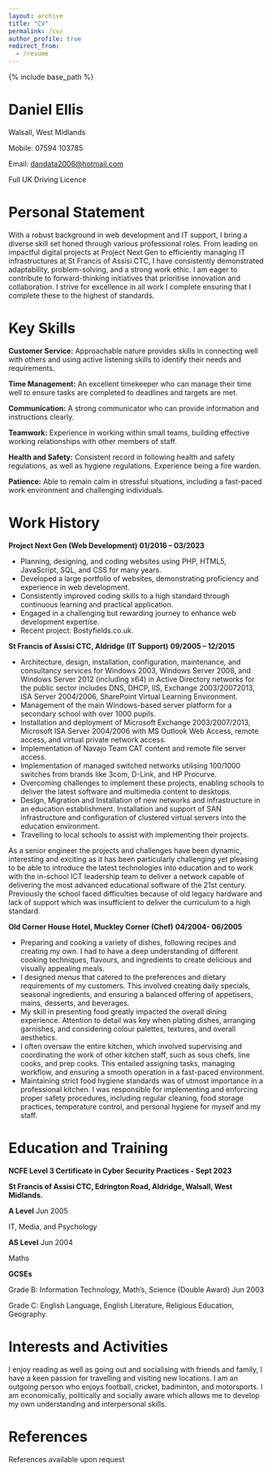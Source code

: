 ```yaml
---
layout: archive
title: "CV"
permalink: /cv/
author_profile: true
redirect_from:
  - /resume
---
```


{% include base_path %}

**Daniel Ellis**
======
Walsall, West Midlands

Mobile: 07594 103785

Email: [dandata2006@hotmail.com](mailto:dandata2006@hotmail.com)

Full UK Driving Licence

Personal Statement
======

With a robust background in web development and IT support, I bring a diverse skill set honed through various professional roles. From leading on impactful digital projects at Project Next Gen to efficiently managing IT infrastructures at St Francis of Assisi CTC, I have consistently demonstrated adaptability, problem-solving, and a strong work ethic. I am eager to contribute to forward-thinking initiatives that prioritise innovation and collaboration. I strive for excellence in all work I complete ensuring that I complete these to the highest of standards.

Key Skills
======

**Customer Service:** Approachable nature provides skills in connecting well with others and using active listening skills to identify their needs and requirements.

**Time Management:** An excellent timekeeper who can manage their time well to ensure tasks are completed to deadlines and targets are met.

**Communication:** A strong communicator who can provide information and instructions clearly.

**Teamwork:** Experience in working within small teams, building effective working relationships with other members of staff.

**Health and Safety:** Consistent record in following health and safety regulations, as well as hygiene regulations. Experience being a fire warden.

**Patience:** Able to remain calm in stressful situations, including a fast-paced work environment and challenging individuals.  

Work History
======

**Project Next Gen (Web Development)** **01/2016 – 03/2023**

*   Planning, designing, and coding websites using PHP, HTML5, JavaScript, SQL, and CSS for many years.
*   Developed a large portfolio of websites, demonstrating proficiency and experience in web development.
*   Consistently improved coding skills to a high standard through continuous learning and practical application.
*   Engaged in a challenging but rewarding journey to enhance web development expertise.
*   Recent project: Bostyfields.co.uk.

**St Francis of Assisi CTC, Aldridge (IT Support)** **09/2005 – 12/2015**

*   Architecture, design, installation, configuration, maintenance, and consultancy services for Windows 2003, Windows Server 2008, and Windows Server 2012 (including x64) in Active Directory networks for the public sector includes DNS, DHCP, IIS, Exchange 2003/20072013, ISA Server 2004/2006, SharePoint Virtual Learning Environment.
*   Management of the main Windows-based server platform for a secondary school with over 1000 pupils.
*   Installation and deployment of Microsoft Exchange 2003/2007/2013, Microsoft ISA Server 2004/2006 with MS Outlook Web Access, remote access, and virtual private network access.
*   Implementation of Navajo Team CAT content and remote file server access.
*   Implementation of managed switched networks utilising 100/1000 switches from brands like 3com, D-Link, and HP Procurve.
*   Overcoming challenges to implement these projects, enabling schools to deliver the latest software and multimedia content to desktops.
*   Design, Migration and Installation of new networks and infrastructure in an education establishment. Installation and support of SAN infrastructure and configuration of clustered virtual servers into the education environment.
*   Travelling to local schools to assist with implementing their projects.

As a senior engineer the projects and challenges have been dynamic, interesting and exciting as it has been particularly challenging yet pleasing to be able to introduce the latest technologies into education and to work with the in-school ICT leadership team to deliver a network capable of delivering the most advanced educational software of the 21st century. Previously the school faced difficulties because of old legacy hardware and lack of support which was insufficient to deliver the curriculum to a high standard.

**Old Corner House Hotel, Muckley Corner (Chef)** **04/2004- 06/2005**

*   Preparing and cooking a variety of dishes, following recipes and creating my own. I had to have a deep understanding of different cooking techniques, flavours, and ingredients to create delicious and visually appealing meals.
*   I designed menus that catered to the preferences and dietary requirements of my customers. This involved creating daily specials, seasonal ingredients, and ensuring a balanced offering of appetisers, mains, desserts, and beverages.
*   My skill in presenting food greatly impacted the overall dining experience. Attention to detail was key when plating dishes, arranging garnishes, and considering colour palettes, textures, and overall aesthetics.
*   I often oversaw the entire kitchen, which involved supervising and coordinating the work of other kitchen staff, such as sous chefs, line cooks, and prep cooks. This entailed assigning tasks, managing workflow, and ensuring a smooth operation in a fast-paced environment.
*   Maintaining strict food hygiene standards was of utmost importance in a professional kitchen. I was responsible for implementing and enforcing proper safety procedures, including regular cleaning, food storage practices, temperature control, and personal hygiene for myself and my staff.

Education and Training
======

**NCFE Level 3 Certificate in Cyber Security Practices - Sept 2023**

**St Francis of Assisi CTC, Edrington Road, Aldridge, Walsall, West Midlands.**

**A Level** Jun 2005

IT, Media, and Psychology

**AS Level** Jun 2004

Maths

**GCSEs**

Grade B: Information Technology, Math’s, Science (Double Award) Jun 2003

Grade C: English Language, English Literature, Religious Education, Geography.

Interests and Activities
======

I enjoy reading as well as going out and socialising with friends and family, I have a keen passion for travelling and visiting new locations. I am an outgoing person who enjoys football, cricket, badminton, and motorsports. I am economically, politically and socially aware which allows me to develop my own understanding and interpersonal skills.

References
======

References available upon request